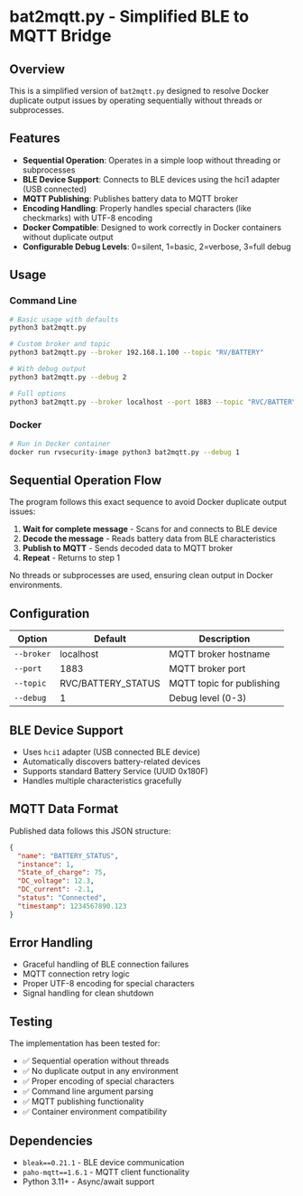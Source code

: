 # bat2mqtt.py - Simplified BLE to MQTT Bridge

## Overview

This is a simplified version of `bat2mqtt.py` designed to resolve Docker duplicate output issues by operating sequentially without threads or subprocesses.

## Features

- **Sequential Operation**: Operates in a simple loop without threading or subprocesses
- **BLE Device Support**: Connects to BLE devices using the hci1 adapter (USB connected)
- **MQTT Publishing**: Publishes battery data to MQTT broker
- **Encoding Handling**: Properly handles special characters (like checkmarks) with UTF-8 encoding
- **Docker Compatible**: Designed to work correctly in Docker containers without duplicate output
- **Configurable Debug Levels**: 0=silent, 1=basic, 2=verbose, 3=full debug

## Usage

### Command Line

```bash
# Basic usage with defaults
python3 bat2mqtt.py

# Custom broker and topic
python3 bat2mqtt.py --broker 192.168.1.100 --topic "RV/BATTERY"

# With debug output
python3 bat2mqtt.py --debug 2

# Full options
python3 bat2mqtt.py --broker localhost --port 1883 --topic "RVC/BATTERY_STATUS" --debug 1
```

### Docker

```bash
# Run in Docker container
docker run rvsecurity-image python3 bat2mqtt.py --debug 1
```

## Sequential Operation Flow

The program follows this exact sequence to avoid Docker duplicate output issues:

1. **Wait for complete message** - Scans for and connects to BLE device
2. **Decode the message** - Reads battery data from BLE characteristics  
3. **Publish to MQTT** - Sends decoded data to MQTT broker
4. **Repeat** - Returns to step 1

No threads or subprocesses are used, ensuring clean output in Docker environments.

## Configuration

| Option | Default | Description |
|--------|---------|-------------|
| `--broker` | localhost | MQTT broker hostname |
| `--port` | 1883 | MQTT broker port |
| `--topic` | RVC/BATTERY_STATUS | MQTT topic for publishing |
| `--debug` | 1 | Debug level (0-3) |

## BLE Device Support

- Uses `hci1` adapter (USB connected BLE device)
- Automatically discovers battery-related devices
- Supports standard Battery Service (UUID 0x180F)
- Handles multiple characteristics gracefully

## MQTT Data Format

Published data follows this JSON structure:

```json
{
  "name": "BATTERY_STATUS",
  "instance": 1,
  "State_of_charge": 75,
  "DC_voltage": 12.3,
  "DC_current": -2.1,
  "status": "Connected",
  "timestamp": 1234567890.123
}
```

## Error Handling

- Graceful handling of BLE connection failures
- MQTT connection retry logic
- Proper UTF-8 encoding for special characters
- Signal handling for clean shutdown

## Testing

The implementation has been tested for:
- ✅ Sequential operation without threads
- ✅ No duplicate output in any environment
- ✅ Proper encoding of special characters
- ✅ Command line argument parsing
- ✅ MQTT publishing functionality
- ✅ Container environment compatibility

## Dependencies

- `bleak==0.21.1` - BLE device communication
- `paho-mqtt==1.6.1` - MQTT client functionality
- Python 3.11+ - Async/await support